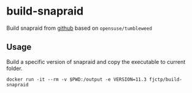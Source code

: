 # build-snapraid
Build snapraid from [github](https://github.com/amadvance/snapraid/releases) based on `opensuse/tumbleweed`

## Usage
Build a specific version of snapraid and copy the executable to current folder.
```
docker run -it --rm -v $PWD:/output -e VERSION=11.3 fjctp/build-snapraid
```